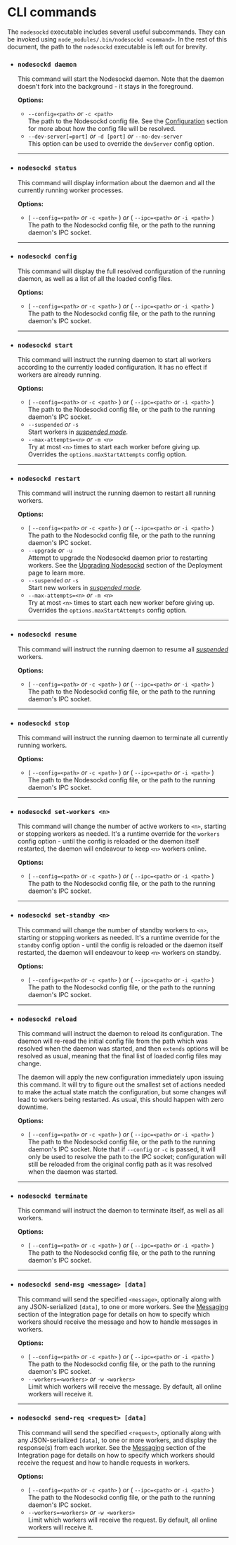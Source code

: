 # CLI commands

The `nodesockd` executable includes several useful subcommands. They can be
invoked using `node_modules/.bin/nodesockd <command>`. In the rest of this
document, the path to the `nodesockd` executable is left out for brevity.

- ### `nodesockd daemon`
  This command will start the Nodesockd daemon. Note that the daemon doesn't
  fork into the background - it stays in the foreground.

  **Options:**

  - `--config=<path>` _or_ `-c <path>`  
    The path to the Nodesockd config file. See the [Configuration][1] section
    for more about how the config file will be resolved.
  - `--dev-server[=port]` _or_ `-d [port]` _or_ `--no-dev-server`  
    This option can be used to override the `devServer` config option.
  
  ---

- ### `nodesockd status`
  This command will display information about the daemon and all the currently
  running worker processes.
 
  **Options:**

  - ( `--config=<path>` _or_ `-c <path>` ) _or_ ( `--ipc=<path>` _or_ `-i <path>` )  
    The path to the Nodesockd config file, or the path to the running daemon's
    IPC socket.
  
  ---

- ### `nodesockd config`
  This command will display the full resolved configuration of the running
  daemon, as well as a list of all the loaded config files.

  **Options:**

  - ( `--config=<path>` _or_ `-c <path>` ) _or_ ( `--ipc=<path>` _or_ `-i <path>` )  
    The path to the Nodesockd config file, or the path to the running daemon's
    IPC socket.

  ---

- ### `nodesockd start`
  This command will instruct the running daemon to start all workers according
  to the currently loaded configuration. It has no effect if workers are already
  running.

  **Options:**

  - ( `--config=<path>` _or_ `-c <path>` ) _or_ ( `--ipc=<path>` _or_ `-i <path>` )  
    The path to the Nodesockd config file, or the path to the running daemon's
    IPC socket.
  - `--suspended` _or_ `-s`  
    Start workers in [_suspended mode_][2].
  - `--max-attempts=<n>` _or_ `-m <n>`  
    Try at most `<n>` times to start each worker before giving up. Overrides the
    `options.maxStartAttempts` config option.

  ---
  
- ### `nodesockd restart`
  This command will instruct the running daemon to restart all running workers.

  **Options:**

  - ( `--config=<path>` _or_ `-c <path>` ) _or_ ( `--ipc=<path>` _or_ `-i <path>` )  
    The path to the Nodesockd config file, or the path to the running daemon's
    IPC socket.
  - `--upgrade` _or_ `-u`  
    Attempt to upgrade the Nodesockd daemon prior to restarting workers. See the
    [Upgrading Nodesockd][2] section of the Deployment page to learn more.
  - `--suspended` _or_ `-s`  
    Start new workers in [_suspended mode_][3].
  - `--max-attempts=<n>` _or_ `-m <n>`  
    Try at most `<n>` times to start each new worker before giving up. Overrides
    the `options.maxStartAttempts` config option.

  ---

- ### `nodesockd resume`
  This command will instruct the running daemon to resume all [_suspended_][3]
  workers.

  **Options:**

  - ( `--config=<path>` _or_ `-c <path>` ) _or_ ( `--ipc=<path>` _or_ `-i <path>` )  
    The path to the Nodesockd config file, or the path to the running daemon's
    IPC socket.

  ---

- ### `nodesockd stop`
  This command will instruct the running daemon to terminate all currently
  running workers.

  **Options:**

  - ( `--config=<path>` _or_ `-c <path>` ) _or_ ( `--ipc=<path>` _or_ `-i <path>` )  
    The path to the Nodesockd config file, or the path to the running daemon's
    IPC socket.

  ---

- ### `nodesockd set-workers <n>`
  This command will change the number of active workers to `<n>`, starting or
  stopping workers as needed. It's a runtime override for the `workers` config
  option - until the config is reloaded or the daemon itself restarted, the
  daemon will endeavour to keep `<n>` workers online.

  **Options:**

  - ( `--config=<path>` _or_ `-c <path>` ) _or_ ( `--ipc=<path>` _or_ `-i <path>` )  
    The path to the Nodesockd config file, or the path to the running daemon's
    IPC socket.

  ---

- ### `nodesockd set-standby <n>`
  This command will change the number of standby workers to `<n>`, starting or
  stopping workers as needed. It's a runtime override for the `standby` config
  option - until the config is reloaded or the daemon itself restarted, the
  daemon will endeavour to keep `<n>` workers on standby.

  **Options:**

  - ( `--config=<path>` _or_ `-c <path>` ) _or_ ( `--ipc=<path>` _or_ `-i <path>` )  
    The path to the Nodesockd config file, or the path to the running daemon's
    IPC socket.

  ---

- ### `nodesockd reload`
  This command will instruct the daemon to reload its configuration. The daemon
  will re-read the initial config file from the path which was resolved when the
  daemon was started, and then `extends` options will be resolved as usual,
  meaning that the final list of loaded config files may change.

  The daemon will apply the new configuration immediately upon issuing this
  command. It will try to figure out the smallest set of actions needed to make
  the actual state match the configuration, but some changes _will_ lead to
  workers being restarted. As usual, this should happen with zero downtime.

  **Options:**

  - ( `--config=<path>` _or_ `-c <path>` ) _or_ ( `--ipc=<path>` _or_ `-i <path>` )  
    The path to the Nodesockd config file, or the path to the running daemon's
    IPC socket. Note that if `--config` or `-c` is passed, it will only be used
    to resolve the path to the IPC socket; configuration will still be reloaded
    from the original config path as it was resolved when the daemon was
    started.

  ---

- ### `nodesockd terminate`
  This command will instruct the daemon to terminate itself, as well as all
  workers.

  **Options:**

  - ( `--config=<path>` _or_ `-c <path>` ) _or_ ( `--ipc=<path>` _or_ `-i <path>` )  
    The path to the Nodesockd config file, or the path to the running daemon's
    IPC socket.

  ---

- ### `nodesockd send-msg <message> [data]`
  This command will send the specified `<message>`, optionally along with any
  JSON-serialized `[data]`, to one or more workers. See the [Messaging][4]
  section of the Integration page for details on how to specify which workers
  should receive the message and how to handle messages in workers.

  **Options:**

  - ( `--config=<path>` _or_ `-c <path>` ) _or_ ( `--ipc=<path>` _or_ `-i <path>` )  
    The path to the Nodesockd config file, or the path to the running daemon's
    IPC socket.
  - `--workers=<workers>` _or_ `-w <workers>`  
    Limit which workers will receive the message. By default, all online workers
    will receive it.

  ---

- ### `nodesockd send-req <request> [data]`
  This command will send the specified `<request>`, optionally along with any
  JSON-serialized `[data]`, to one or more workers, and display the response(s)
  from each worker. See the [Messaging][4] section of the Integration page for
  details on how to specify which workers should receive the request and how to
  handle requests in workers.

  **Options:**

  - ( `--config=<path>` _or_ `-c <path>` ) _or_ ( `--ipc=<path>` _or_ `-i <path>` )  
    The path to the Nodesockd config file, or the path to the running daemon's
    IPC socket.
  - `--workers=<workers>` _or_ `-w <workers>`  
    Limit which workers will receive the request. By default, all online workers
    will receive it.

  ---



[1]: user/03-config.md?id=config-files-vs-paths
[2]: user/04-deployment.md?id=upgrading-nodesockd
[3]: user/02-integration.md?id=suspended-workers
[4]: user/02-integration.md?id=messaging
